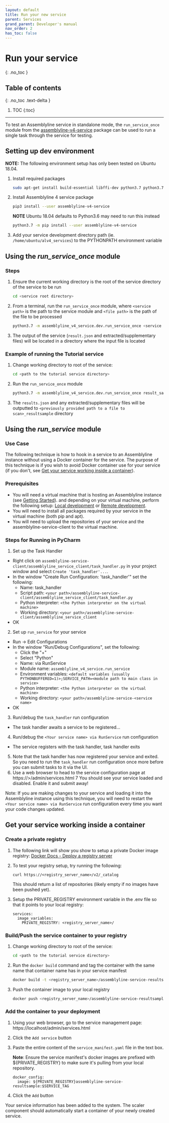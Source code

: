 ```yaml
---
layout: default
title: Run your new service
parent: Services
grand_parent: Developer's manual
nav_order: 2
has_toc: false
---
```


# Run your service
{: .no_toc }


## Table of contents
{: .no_toc .text-delta }

1. TOC
{:toc}

---

To test an Assemblyline service in standalone mode, the
`run_service_once` module from the [assemblyline-v4-service](https://pypi.org/project/assemblyline-v4-service/) package
can be used to run a single task through the service for testing.

## Setting up dev environment
**NOTE:** The following environment setup has only been tested on Ubuntu 18.04.

1. Install required packages

    ```bash
    sudo apt-get install build-essential libffi-dev python3.7 python3.7-dev python3-pip automake autoconf libtool libfuzzy-dev
    ```
    
2. Install Assemblyline 4 service package

    ```bash
    pip3 install --user assemblyline-v4-service
    ```
    **NOTE** Ubuntu 18.04 defaults to Python3.6 may need to run this instead 
    ```bash
    python3.7 -m pip install --user assemblyline-v4-service
    ```
3. Add your service development directory path (ie. `/home/ubuntu/alv4_services`) to the PYTHONPATH environment variable

## Using the *run_service_once* module
### Steps
1. Ensure the current working directory is the root of the service directory of the service to be run

    ```bash
    cd <service root directory>
   ```
   
2. From a terminal, run the `run_service_once` module, where `<service path>` is the path to the service module and `<file path>` is the path of the file to be processed

    ```bash
   python3.7 -m assemblyline_v4_service.dev.run_service_once <service path> <file path>
   ```
   
3. The output of the service (`result.json` and extracted/supplementary files) will be located in a directory where the
   input file is located 
   
### Example of running the Tutorial service
1. Change working directory to root of the service:

    ```bash
   cd <path to the tutorial service directory>
   ```
   
2. Run the `run_service_once` module

    ```bash
    python3.7 -m assemblyline_v4_service.dev.run_service_once result_sample.ResultSample <path to a file to scan>
   ```
   
3. The `results.json` and any extracted/supplementary files will be outputted to `<previously provided path to a file to scan>_resultsample` directory

## Using the *run_service* module
### Use Case
The following technique is how to hook in a service to an Assemblyline instance without using a Docker container for the service.
The purpose of this technique is if you wish to avoid Docker container use for your service (if you don't, see 
[Get your service working inside a container](https://cybercentrecanada.github.io/assemblyline4_docs/docs/developer_manual/services/run_your_service.html#get-your-service-working-inside-a-container)).

### Prerequisites
- You will need a virtual machine that is hosting an Assemblyline instance (see [Getting Started](https://cybercentrecanada.github.io/assemblyline4_docs/docs/developer_manual/Assemblyline/getting_started.html)).
and depending on your virtual machine, perform the following setup: [Local development](https://cybercentrecanada.github.io/assemblyline4_docs/docs/developer_manual/Assemblyline/local_development.html) or 
[Remote development](https://cybercentrecanada.github.io/assemblyline4_docs/docs/developer_manual/Assemblyline/remote_development.html).
- You will need to install all packages required by your service in the virtual machine (both pip and apt).
- You will need to upload the repositories of your service and the assemblyline-service-client to the virtual machine.

### Steps for Running in PyCharm
1. Set up the Task Handler
- Right click on `assemblyline-service-client/assemblyline_service_client/task_handler.py` in your project window and select `Create 'task_handler'...`.
- In the window "Create Run Configuration: 'task_handler'" set the following:
  - Name: task_handler
  - Script path: `<your path>/assemblyline-service-client/assemblyline_service_client/task_handler.py`
  - Python interpreter: `<the Python interpreter on the virtual machine>`
  - Working directory: `<your path>/assemblyline-service-client/assemblyline_service_client`
- OK

2. Set up `run_service` for your service
- Run -> Edit Configurations
- In the window "Run/Debug Configurations", set the following:
  - Click the "+"
  - Select "Python"
  - Name: <Your service name> via RunService
  - Module name: `assemblyline_v4_service.run_service`
  - Environment variables: `<default variables (usually PYTHONBUFFERED=1)>;SERVICE_PATH=<module path to main class in service>`
  - Python interpreter: `<the Python interpreter on the virtual machine>`
  - Working directory: `<your path>/assemblyline-service-<service name>`
- OK

3. Run/debug the `task_handler` run configuration
- The task handler awaits a service to be registered...
4. Run/debug the `<Your service name> via RunService` run configuration
- The service registers with the task handler, task handler exits
5. Note that the task handler has now registered your service and exited. So you need to 
run the `task_handler` run configuration once more before you can submit tasks to it via the UI.
6. Use a web browser to head to the service configuration page at https://<virtual machine IP>>/admin/services.html
7 You should see your service loaded and disabled. Enable it and submit away!

Note: If you are making changes to your service and loading it into the Assemblyline instance using this technique, 
you will need to restart the `<Your service name> via RunService` run configuration every time you want your code changes
updated.

## Get your service working inside a container

### Create a private registry
1. The following link will show you show to setup a private Docker image registry: 
[Docker Docs - Deploy a registry server](https://docs.docker.com/registry/deploying/)

2. To test your registry setup, try running the following:
    ```
   curl https://<registry_server_name>/v2/_catalog
    ```
   This should return a list of repositories (likely empty if no images have been pushed yet).
3. Setup the PRIVATE_REGISTRY environment variable in the .env file so that it points to your local registry:
    ```
    services:
      image_variables:
        PRIVATE_REGISTRY: <registry_server_name>/
    ```

### Build/Push the service container to your registry
1. Change working directory to root of the service:

    ```bash
   cd <path to the tutorial service directory>
   ```
   
2. Run the `docker build` command and tag the container with the same name that container name has in your service manifest

    ```bash
    docker build -t <registry_server_name>/assemblyline-service-resultsample .
   ```
3. Push the container image to your local registry

    ```bash
    docker push <registry_server_name>/assemblyline-service-resultsample
   ```

### Add the container to your deployment

1. Using your web browser, go to the service management page: https://localhost/admin/services.html
2. Click the `Add service` button
3. Paste the entire content of the `service_manifest.yaml` file in the text box.

    **Note**: Ensure the service manifest's docker images are prefixed with ${PRIVATE_REGISTRY} to make sure it's pulling from your local repository.
    ```
    docker_config:
      image: ${PRIVATE_REGISTRY}assemblyline-service-resultsample:$SERVICE_TAG
    ```

4. Click the `Add` button

Your service information has been added to the system. The scaler component should automatically start a container of your newly created service.


